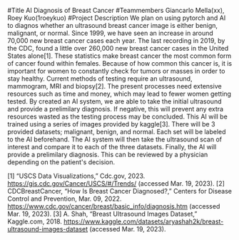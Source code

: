 #Title
AI Diagnosis of Breast Cancer
#Teammembers
Giancarlo Mella(xx), Roey Kuo(1roeykuo)
#Project Description
  We plan on using pytorch and AI to diagnos whether an ultrasound breast cancer image is either benign, malignant, or normal. Since 1999, we have seen an increase in around 70,000 new breast cancer cases each year. The last recording in 2019, by the CDC, found a little over 260,000 new breast cancer cases in the United States alone[1]. These statistics make breast cancer the most common form of cancer found within females. Because of how common this cancer is, it is important for women to constantly check for tumors or masses in order to stay healthy. Current methods of testing require an ultrasound, mammogram, MRI and biopsy[2]. The present processes need extensive resources such as time and money, which may lead to fewer women getting tested. By created an AI system, we are able to take the initial ultrasound and provide a prelimilary diagnosis. If negative, this will prevent any extra resources wasted as the testing process may be concluded. This AI will be trained using a series of images provided by kaggle[3]. There will be 3 provided datasets; malignant, benign, and normal. Each set will be labeled to the AI beforehand. The AI system will then take the ultrasound scan of interest and compare it to each of the three datasets. Finally, the AI will provide a prelimilary diagnosis. This can be reviewed by a physician depending on the patient's decision.
  
  
[1]
“USCS Data Visualizations,” Cdc.gov, 2023. https://gis.cdc.gov/Cancer/USCS/#/Trends/ (accessed Mar. 19, 2023).
[2]
CDCBreastCancer, “How Is Breast Cancer Diagnosed?,” Centers for Disease Control and Prevention, Mar. 09, 2022. https://www.cdc.gov/cancer/breast/basic_info/diagnosis.htm (accessed Mar. 19, 2023).
[3]
A. Shah, “Breast Ultrasound Images Dataset,” Kaggle.com, 2018. https://www.kaggle.com/datasets/aryashah2k/breast-ultrasound-images-dataset (accessed Mar. 19, 2023).
‌
‌
